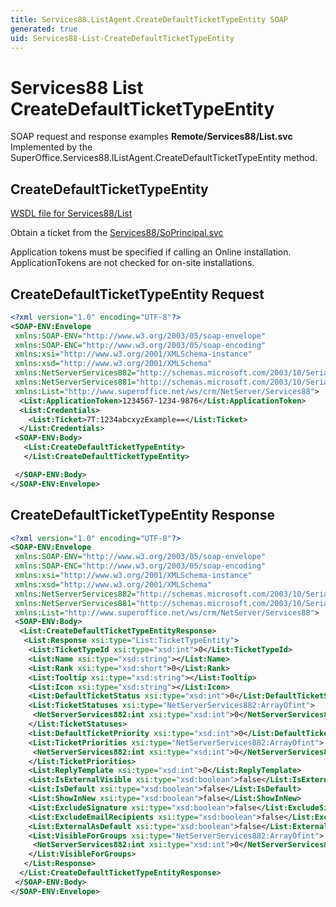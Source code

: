 ```yaml
---
title: Services88.ListAgent.CreateDefaultTicketTypeEntity SOAP
generated: true
uid: Services88-List-CreateDefaultTicketTypeEntity
---
```


# Services88 List CreateDefaultTicketTypeEntity

SOAP request and response examples **Remote/Services88/List.svc**
Implemented by the <see cref="M:SuperOffice.Services88.IListAgent.CreateDefaultTicketTypeEntity">SuperOffice.Services88.IListAgent.CreateDefaultTicketTypeEntity</see> method.

## CreateDefaultTicketTypeEntity





[WSDL file for Services88/List](../Services88-List.md)

Obtain a ticket from the [Services88/SoPrincipal.svc](../SoPrincipal/index.md)

Application tokens must be specified if calling an Online installation. ApplicationTokens are not checked for on-site installations.

## CreateDefaultTicketTypeEntity Request

```xml
<?xml version="1.0" encoding="UTF-8"?>
<SOAP-ENV:Envelope
 xmlns:SOAP-ENV="http://www.w3.org/2003/05/soap-envelope"
 xmlns:SOAP-ENC="http://www.w3.org/2003/05/soap-encoding"
 xmlns:xsi="http://www.w3.org/2001/XMLSchema-instance"
 xmlns:xsd="http://www.w3.org/2001/XMLSchema"
 xmlns:NetServerServices882="http://schemas.microsoft.com/2003/10/Serialization/Arrays"
 xmlns:NetServerServices881="http://schemas.microsoft.com/2003/10/Serialization/"
 xmlns:List="http://www.superoffice.net/ws/crm/NetServer/Services88">
  <List:ApplicationToken>1234567-1234-9876</List:ApplicationToken>
  <List:Credentials>
    <List:Ticket>7T:1234abcxyzExample==</List:Ticket>
  </List:Credentials>
 <SOAP-ENV:Body>
   <List:CreateDefaultTicketTypeEntity>
   </List:CreateDefaultTicketTypeEntity>

 </SOAP-ENV:Body>
</SOAP-ENV:Envelope>

```


## CreateDefaultTicketTypeEntity Response

```xml
<?xml version="1.0" encoding="UTF-8"?>
<SOAP-ENV:Envelope
 xmlns:SOAP-ENV="http://www.w3.org/2003/05/soap-envelope"
 xmlns:SOAP-ENC="http://www.w3.org/2003/05/soap-encoding"
 xmlns:xsi="http://www.w3.org/2001/XMLSchema-instance"
 xmlns:xsd="http://www.w3.org/2001/XMLSchema"
 xmlns:NetServerServices882="http://schemas.microsoft.com/2003/10/Serialization/Arrays"
 xmlns:NetServerServices881="http://schemas.microsoft.com/2003/10/Serialization/"
 xmlns:List="http://www.superoffice.net/ws/crm/NetServer/Services88">
 <SOAP-ENV:Body>
  <List:CreateDefaultTicketTypeEntityResponse>
   <List:Response xsi:type="List:TicketTypeEntity">
    <List:TicketTypeId xsi:type="xsd:int">0</List:TicketTypeId>
    <List:Name xsi:type="xsd:string"></List:Name>
    <List:Rank xsi:type="xsd:short">0</List:Rank>
    <List:Tooltip xsi:type="xsd:string"></List:Tooltip>
    <List:Icon xsi:type="xsd:string"></List:Icon>
    <List:DefaultTicketStatus xsi:type="xsd:int">0</List:DefaultTicketStatus>
    <List:TicketStatuses xsi:type="NetServerServices882:ArrayOfint">
     <NetServerServices882:int xsi:type="xsd:int">0</NetServerServices882:int>
    </List:TicketStatuses>
    <List:DefaultTicketPriority xsi:type="xsd:int">0</List:DefaultTicketPriority>
    <List:TicketPriorities xsi:type="NetServerServices882:ArrayOfint">
     <NetServerServices882:int xsi:type="xsd:int">0</NetServerServices882:int>
    </List:TicketPriorities>
    <List:ReplyTemplate xsi:type="xsd:int">0</List:ReplyTemplate>
    <List:IsExternalVisible xsi:type="xsd:boolean">false</List:IsExternalVisible>
    <List:IsDefault xsi:type="xsd:boolean">false</List:IsDefault>
    <List:ShowInNew xsi:type="xsd:boolean">false</List:ShowInNew>
    <List:ExcludeSignature xsi:type="xsd:boolean">false</List:ExcludeSignature>
    <List:ExcludeEmailRecipients xsi:type="xsd:boolean">false</List:ExcludeEmailRecipients>
    <List:ExternalAsDefault xsi:type="xsd:boolean">false</List:ExternalAsDefault>
    <List:VisibleForGroups xsi:type="NetServerServices882:ArrayOfint">
     <NetServerServices882:int xsi:type="xsd:int">0</NetServerServices882:int>
    </List:VisibleForGroups>
   </List:Response>
  </List:CreateDefaultTicketTypeEntityResponse>
 </SOAP-ENV:Body>
</SOAP-ENV:Envelope>

```

